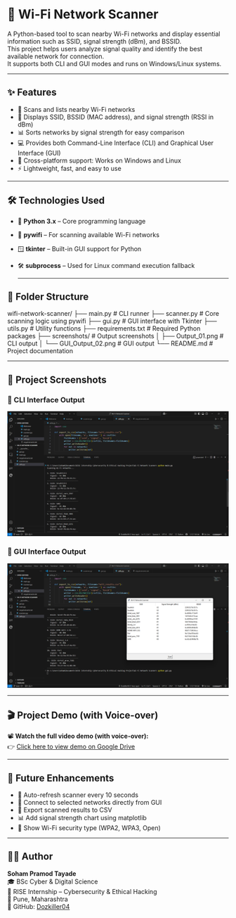 # 📶 Wi-Fi Network Scanner

A Python-based tool to scan nearby Wi-Fi networks and display essential information such as SSID, signal strength (dBm), and BSSID.  
This project helps users analyze signal quality and identify the best available network for connection.  
It supports both CLI and GUI modes and runs on Windows/Linux systems.

---

## ✨ Features

- 📡 Scans and lists nearby Wi-Fi networks
- 📶 Displays SSID, BSSID (MAC address), and signal strength (RSSI in dBm)
- 📊 Sorts networks by signal strength for easy comparison
- 💻 Provides both Command-Line Interface (CLI) and Graphical User Interface (GUI)
- 🧩 Cross-platform support: Works on Windows and Linux
- ⚡ Lightweight, fast, and easy to use

---

## 🛠️ Technologies Used

- 🐍 **Python 3.x** – Core programming language
- 📶 **pywifi** – For scanning available Wi-Fi networks
- 🪟 **tkinter** – Built-in GUI support for Python
- 🛠️ **subprocess** – Used for Linux command execution fallback

  ---

## 📁 Folder Structure
wifi-network-scanner/
├── main.py # CLI runner
├── scanner.py # Core scanning logic using pywifi
├── gui.py # GUI interface with Tkinter
├── utils.py # Utility functions
├── requirements.txt # Required Python packages
├── screenshots/ # Output screenshots
│ ├── Output_01.png # CLI output
│ └── GUI_Output_02.png # GUI output
└── README.md # Project documentation

---

## 📸 Project Screenshots

### 🔹 CLI Interface Output  
![CLI Output](./screenshots/Output_01.png)

### 🔹 GUI Interface Output  
![GUI Output](./screenshots/GUI_Output_02.png)


---

## 🎬 Project Demo (with Voice-over)

📽️ **Watch the full video demo (with voice-over):**  
👉 [Click here to view demo on Google Drive](https://drive.google.com/file/d/1ugWrZr5Hl_Sy-oab5A3zvt5uaHNzHNUs/view?usp=drive_link)

---

## 🚀 Future Enhancements

- 🔄 Auto-refresh scanner every 10 seconds  
- 📶 Connect to selected networks directly from GUI  
- 📄 Export scanned results to CSV  
- 📊 Add signal strength chart using matplotlib  
- 🔐 Show Wi-Fi security type (WPA2, WPA3, Open)

---

## 👨‍💻 Author

**Soham Pramod Tayade**  
🎓 BSc Cyber & Digital Science  
🏢 RISE Internship – Cybersecurity & Ethical Hacking  
📍 Pune, Maharashtra  
🔗 GitHub: [Dozkiller04](https://github.com/Dozkiller04)


